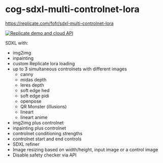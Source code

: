 # cog-sdxl-multi-controlnet-lora

https://replicate.com/fofr/sdxl-multi-controlnet-lora

[![Replicate demo and cloud API](https://replicate.com/fofr/sdxl-multi-controlnet-lora/badge)](https://replicate.com/fofr/sdxl-multi-controlnet-lora)

SDXL with:

- img2img
- inpainting
- custom Replicate lora loading
- up to 3 simultaneous controlnets with different images
  - canny
  - midas depth
  - leres depth
  - soft edge hed
  - soft edge pidi
  - openpose
  - QR Monster (illusions)
  - lineart
  - lineart anime
- img2img plus controlnet
- inpainting plus controlnet
- controlnet conditioning strengths
- controlnet start and end controls
- SDXL refiner
- Image resizing based on width/height, input image or a control image
- Disable safety checker via API
